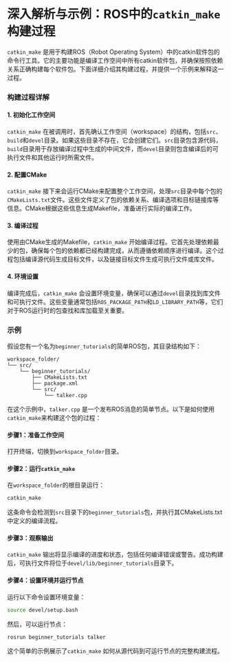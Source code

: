 # 深入解析与示例：ROS中的`catkin_make`构建过程

`catkin_make` 是用于构建ROS（Robot Operating System）中的catkin软件包的命令行工具。它的主要功能是编译工作空间中所有catkin软件包，并确保按照依赖关系正确构建每个软件包。下面详细介绍其构建过程，并提供一个示例来解释这一过程。

### 构建过程详解

#### 1. 初始化工作空间

`catkin_make` 在被调用时，首先确认工作空间（workspace）的结构，包括`src`、`build`和`devel`目录。如果这些目录不存在，它会创建它们。`src`目录包含源代码，`build`目录用于存放编译过程中生成的中间文件，而`devel`目录则包含编译后的可执行文件和其他运行时所需文件。

#### 2. 配置CMake
`catkin_make` 接下来会运行CMake来配置整个工作空间，处理`src`目录中每个包的`CMakeLists.txt`文件。这些文件定义了包的依赖关系、编译选项和目标链接库等信息。CMake根据这些信息生成Makefile，准备进行实际的编译工作。

#### 3. 编译过程
使用由CMake生成的Makefile，`catkin_make` 开始编译过程。它首先处理依赖最少的包，确保每个包的依赖都已经构建完成，从而遵循依赖顺序进行编译。这个过程包括编译源代码生成目标文件，以及链接目标文件生成可执行文件或库文件。

#### 4. 环境设置
编译完成后，`catkin_make` 会设置环境变量，确保可以通过`devel`目录找到库文件和可执行文件。这些变量通常包括`ROS_PACKAGE_PATH`和`LD_LIBRARY_PATH`等，它们对于ROS运行时的包查找和库加载至关重要。

### 示例

假设您有一个名为`beginner_tutorials`的简单ROS包，其目录结构如下：

```
workspace_folder/
└── src/
    └── beginner_tutorials/
        ├── CMakeLists.txt
        ├── package.xml
        └── src/
            └── talker.cpp
```

在这个示例中，`talker.cpp` 是一个发布ROS消息的简单节点。以下是如何使用`catkin_make`来构建这个包的过程：

#### 步骤1：准备工作空间
打开终端，切换到`workspace_folder`目录。

#### 步骤2：运行`catkin_make`
在`workspace_folder`的根目录运行：

```bash
catkin_make
```

这条命令会检测到`src`目录下的`beginner_tutorials`包，并执行其CMakeLists.txt中定义的编译流程。

#### 步骤3：观察输出
`catkin_make` 输出将显示编译的进度和状态，包括任何编译错误或警告。成功构建后，可执行文件将位于`devel/lib/beginner_tutorials`目录下。

#### 步骤4：设置环境并运行节点
运行以下命令设置环境变量：

```bash
source devel/setup.bash
```

然后，可以运行节点：

```bash
rosrun beginner_tutorials talker
```

这个简单的示例展示了`catkin_make` 如何从源代码到可运行节点的完整构建流程。